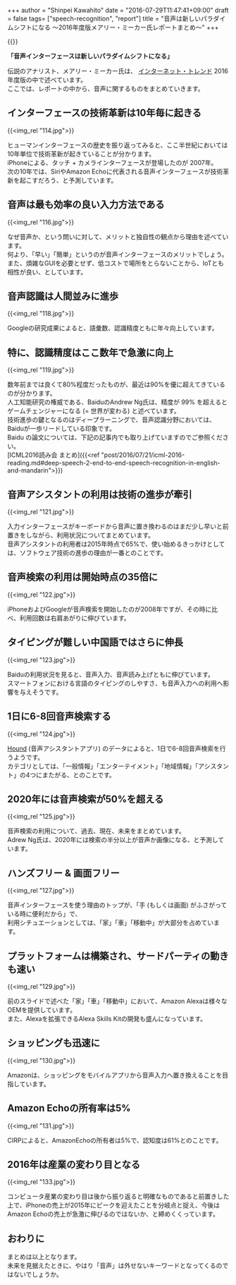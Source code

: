 +++
author = "Shinpei Kawahito"
date = "2016-07-29T11:47:41+09:00"
draft = false
tags= ["speech-recognition", "report"]
title = "音声は新しいパラダイムシフトになる 〜2016年度版メアリー・ミーカー氏レポートまとめ〜"
+++

{{<slideshare D0N5V1PjTsIasR>}}

__「音声インターフェースは新しいパラダイムシフトになる」__ 

伝説のアナリスト、メアリー・ミーカー氏は、 [インターネット・トレンド](http://www.kpcb.com/internet-trends) 2016年度版の中で述べています。  
ここでは、レポートの中から、音声に関するものをまとめていきます。

## インターフェースの技術革新は10年毎に起きる
{{<img_rel "114.jpg">}}

ヒューマンインターフェースの歴史を振り返ってみると、ここ半世紀においては10年単位で技術革新が起きていることが分かります。  
iPhoneによる、タッチ + カメラインターフェースが登場したのが 2007年。  
次の10年では、SiriやAmazon Echoに代表される音声インターフェースが技術革新を起こすだろう、と予測しています。

## 音声は最も効率の良い入力方法である
{{<img_rel "116.jpg">}}

なぜ音声か、という問いに対して、メリットと独自性の観点から理由を述べています。  
何より、「早い」「簡単」というのが音声インターフェースのメリットでしょう。  
また、煩雑なGUIを必要とせず、低コストで場所をとらないことから、IoTとも相性が良い、としています。  

## 音声認識は人間並みに進歩
{{<img_rel "118.jpg">}}

Googleの研究成果によると、語彙数、認識精度ともに年々向上しています。

## 特に、認識精度はここ数年で急激に向上
{{<img_rel "119.jpg">}}

数年前までは良くて80%程度だったものが、最近は90%を優に超えてきているのが分かります。  
人工知能研究の権威である、BaiduのAndrew Ng氏は、精度が 99% を超えるとゲームチェンジャーになる (= 世界が変わる) と述べています。  
技術進歩の鍵となるのはディープラーニングで、音声認識分野においては、Baiduが一歩リードしている印象です。  
Baidu の論文については、下記の記事内でも取り上げていますのでご参照ください。  
[ICML2016読み会 まとめ]({{<ref "post/2016/07/21/icml-2016-reading.md#deep-speech-2-end-to-end-speech-recognition-in-english-and-mandarin">}})

## 音声アシスタントの利用は技術の進歩が牽引
{{<img_rel "121.jpg">}}

入力インターフェースがキーボードから音声に置き換わるのはまだ少し早いと前置きをしながら、利用状況についてまとめています。  
音声アシスタントの利用者は2015年時点で65%で、使い始めるきっかけとしては、ソフトウェア技術の進歩の理由が一番とのことです。

## 音声検索の利用は開始時点の35倍に
{{<img_rel "122.jpg">}}

iPhoneおよびGoogleが音声検索を開始したのが2008年ですが、その時に比べ、利用回数は右肩あがりに伸びています。  

## タイピングが難しい中国語ではさらに伸長
{{<img_rel "123.jpg">}}

Baiduの利用状況を見ると、音声入力、音声読み上げともに伸びています。  
スマートフォンにおける言語のタイピングのしやすさ、も音声入力への利用へ影響を与えそうです。

## 1日に6-8回音声検索する
{{<img_rel "124.jpg">}}

[Hound](http://www.soundhound.com/hound) (音声アシスタントアプリ) のデータによると、1日で6-8回音声検索を行うようです。  
カテゴリとしては、「一般情報」「エンターテイメント」「地域情報」「アシスタント」の4つにまたがる、とのことです。

## 2020年には音声検索が50%を超える
{{<img_rel "125.jpg">}}

音声検索の利用について、過去、現在、未来をまとめています。  
Adrew Ng氏は、2020年には検索の半分以上が音声か画像になる、と予測しています。

## ハンズフリー & 画面フリー
{{<img_rel "127.jpg">}}

音声インターフェースを使う理由のトップが、「手 (もしくは画面) がふさがっている時に便利だから」で、  
利用シチュエーションとしては、「家」「車」「移動中」が大部分を占めています。

## プラットフォームは構築され、サードパーティの動きも速い
{{<img_rel "129.jpg">}}

前のスライドで述べた「家」「車」「移動中」において、Amazon Alexaは様々なOEMを提供しています。  
また、Alexaを拡張できるAlexa Skills Kitの開発も盛んになっています。

## ショッピングも迅速に
{{<img_rel "130.jpg">}}

Amazonは、ショッピングをモバイルアプリから音声入力へ置き換えることを目指しています。

## Amazon Echoの所有率は5%
{{<img_rel "131.jpg">}}

CIRPによると、AmazonEchoの所有者は5%で、認知度は61%とのことです。

## 2016年は産業の変わり目となる
{{<img_rel "133.jpg">}}

コンピュータ産業の変わり目は後から振り返ると明確なものであると前置きした上で、iPhoneの売上が2015年にピークを迎えたことを分岐点と捉え、今後はAmazon Echoの売上が急激に伸びるのではないか、と締めくくっています。

## おわりに
まとめは以上となります。  
未来を見据えたときに、やはり「音声」は外せないキーワードとなってくるのではないでしょうか。
